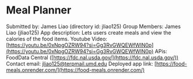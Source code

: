 # Meal Planner

Submitted by: James Liao (directory id: jliao125)
Group Members: James Liao (jliao125)
App description: Lets users create meals and view the calories of the food items.
Youtube Video: [https://youtu.be/0xNpgOZRW94?si=Gg3RvGWQEWfWIN0p](https://youtu.be/0xNpgOZRW94?si=Gg3RvGWQEWfWIN0p)
APis: FoodData Central ([https://fdc.nal.usda.gov/](https://fdc.nal.usda.gov/))
Contact email: jliao125@terpmail.umd.edu
Deployed app link: [https://food-meals.onrender.com/](https://food-meals.onrender.com/)